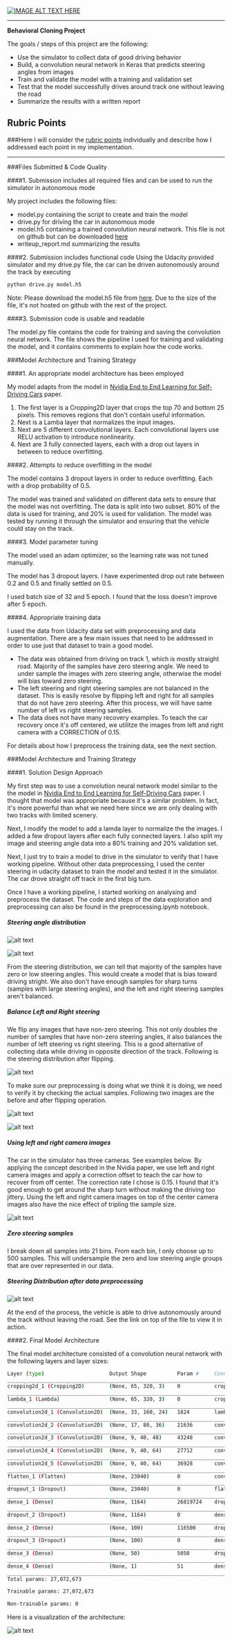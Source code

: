 [![IMAGE ALT TEXT HERE](images/drive.gif)](https://youtu.be/lf2Ji0vmS14)

---

**Behavioral Cloning Project**

The goals / steps of this project are the following:
* Use the simulator to collect data of good driving behavior
* Build, a convolution neural network in Keras that predicts steering angles from images
* Train and validate the model with a training and validation set
* Test that the model successfully drives around track one without leaving the road
* Summarize the results with a written report

## Rubric Points
###Here I will consider the [rubric points](https://review.udacity.com/#!/rubrics/432/view) individually and describe how I addressed each point in my implementation.  

---
###Files Submitted & Code Quality

####1. Submission includes all required files and can be used to run the simulator in autonomous mode

My project includes the following files:
* model.py containing the script to create and train the model
* drive.py for driving the car in autonomous mode
* model.h5 containing a trained convolution neural network. This file is not on github but can be downloaded [here](https://s3.amazonaws.com/vinceypchan/carnd/model.h5)
* writeup_report.md summarizing the results

####2. Submission includes functional code
Using the Udacity provided simulator and my drive.py file, the car can be driven autonomously around the track by executing 
```sh
python drive.py model.h5
```
Note: Please download the model.h5 file from [here](https://s3.amazonaws.com/vinceypchan/carnd/model.h5). Due to the size of the file, it's not hosted on github with the rest of the project.

####3. Submission code is usable and readable

The model.py file contains the code for training and saving the convolution neural network. The file shows the pipeline I used for training and validating the model, and it contains comments to explain how the code works.

###Model Architecture and Training Strategy

####1. An appropriate model architecture has been employed

My model adapts from the model in [Nvidia End to End Learning for Self-Driving Cars](http://images.nvidia.com/content/tegra/automotive/images/2016/solutions/pdf/end-to-end-dl-using-px.pdf) paper.

1. The first layer is a Cropping2D layer that crops the top 70 and bottom 25 pixels. This removes regions that don't contain useful information.
2. Next is a Lamba layer that normalizes the input images.
3. Next are 5 different convolutional layers. Each convolutional layers use RELU activation to introduce nonlinearity.
4. Next are 3 fully connected layers, each with a drop out layers in between to reduce overfitting.

####2. Attempts to reduce overfitting in the model

The model contains 3 dropout layers in order to reduce overfitting. Each with a drop probability of 0.5.

The model was trained and validated on different data sets to ensure that the model was not overfitting. The data is split into two subset. 80% of the data is used for training, and 20% is used for validation. The model was tested by running it through the simulator and ensuring that the vehicle could stay on the track.

####3. Model parameter tuning

The model used an adam optimizer, so the learning rate was not tuned manually.

The model has 3 dropout layers. I have experimented drop out rate between 0.2 and 0.5 and finally settled on 0.5.

I used batch size of 32 and 5 epoch. I found that the loss doesn't improve after 5 epoch.

####4. Appropriate training data

I used the data from Udacity data set with preprocessing and data augmentation. There are a few main issues that need to be addressed in order to use just that dataset to train a good model.

* The data was obtained from driving on track 1, which is mostly straight road. Majority of the samples have zero steering angle. We need to under sample the images with zero steering angle, otherwise the model will bias toward zero steering.
* The left steering and right steering samples are not balanced in the dataset. This is easily resolve by flipping left and right for all samples that do not have zero steering. After this process, we will have same number of left vs right steering samples.
* The data does not have many recovery examples. To teach the car recovery once it's off centered, we utilitze the images from left and right camera with a CORRECTION of 0.15.

For details about how I preprocess the training data, see the next section. 

###Model Architecture and Training Strategy

####1. Solution Design Approach

My first step was to use a convolution neural network model similar to the the model in [Nvidia End to End Learning for Self-Driving Cars](http://images.nvidia.com/content/tegra/automotive/images/2016/solutions/pdf/end-to-end-dl-using-px.pdf) paper. I thought that model was appropriate because it's a similar problem. In fact, it's more powerful than what we need here since we are only dealing with two tracks with limited scenery. 

Next, I modify the model to add a lamda layer to normalize the the images. I added a few dropout layers after each fully connected layers. I also split my image and steering angle data into a 80% training and 20% validation set.

Next, I just try to train a model to drive in the simulator to verify that I have working pipeline. Without other data preprocessing, I used the center steering in udacity dataset to train the model and tested it in the simulator. The car drove straight off track in the first big turn.

Once I have a working pipeline, I started working on analysing and preprocess the dataset. The code and steps of the data exploration and preprocessing can also be found in the preprocessing.ipynb notebook.

##### Steering angle distribution
![alt text](images/steering-distribution.png "Steering Distribution")

![alt text](images/steering-distribution2.png "Steering Distribution")

From the steering distribution, we can tell that majority of the samples have zero or low steering angles. This would create a model that is bias toward driving stright. We also don't have enough samples for sharp turns (samples with large steering angles), and the left and right steering samples aren't balanced.

##### Balance Left and Right steering
We flip any images that have non-zero steering. This not only doubles the number of samples that have non-zero steering angles, it also balances the number of left steering vs right steering. This is a good alternative of collecting data while driving in opposite direction of the track. Following is the steering distribution after flipping.

![alt text](images/steering-distribution-after-flipping.png "Steering Distribution After Flipping")

To make sure our preprocessing is doing what we think it is doing, we need to verify it by checking the actual samples. Following two images are the before and after flipping operation.

![alt text](images/center_2016_12_01_13_31_13_381.jpg "Before Flip")

![alt text](images/center_2016_12_01_13_31_13_381_flip.jpg "After Flip")

##### Using left and right camera images
The car in the simulator has three cameras. See examples below. By applying the concept described in the Nvidia paper, we use left and right camera images and apply a correction offset to teach the car how to recover from off center. The correction rate I chose is 0.15. I found that it's good enough to get around the sharp turn without making the driving too jittery.
Using the left and right camera images on top of the center camera images also have the nice effect of tripling the sample size.

![alt text](images/left-center-right.png "Left Center Right Camera Image")

##### Zero steering samples
I break down all samples into 21 bins. From each bin, I only choose up to 500 samples. This will undersample the zero and low steering angle groups that are over represented in our data.

##### Steering Distribution after data preprocessing
![alt text](images/steering-distribution-processed.png "After Data Preprocessing")

At the end of the process, the vehicle is able to drive autonomously around the track without leaving the road. See the link on top of the file to view it in action.

####2. Final Model Architecture

The final model architecture consisted of a convolution neural network with the following layers and layer sizes:
```sh
Layer (type)                     Output Shape          Param #     Connected to                     
____________________________________________________________________________________________________
cropping2d_1 (Cropping2D)        (None, 65, 320, 3)    0           cropping2d_input_1[0][0]         
____________________________________________________________________________________________________
lambda_1 (Lambda)                (None, 65, 320, 3)    0           cropping2d_1[0][0]               
____________________________________________________________________________________________________
convolution2d_1 (Convolution2D)  (None, 33, 160, 24)   1824        lambda_1[0][0]                   
____________________________________________________________________________________________________
convolution2d_2 (Convolution2D)  (None, 17, 80, 36)    21636       convolution2d_1[0][0]            
____________________________________________________________________________________________________
convolution2d_3 (Convolution2D)  (None, 9, 40, 48)     43248       convolution2d_2[0][0]            
____________________________________________________________________________________________________
convolution2d_4 (Convolution2D)  (None, 9, 40, 64)     27712       convolution2d_3[0][0]            
____________________________________________________________________________________________________
convolution2d_5 (Convolution2D)  (None, 9, 40, 64)     36928       convolution2d_4[0][0]            
____________________________________________________________________________________________________
flatten_1 (Flatten)              (None, 23040)         0           convolution2d_5[0][0]            
____________________________________________________________________________________________________
dropout_1 (Dropout)              (None, 23040)         0           flatten_1[0][0]                  
____________________________________________________________________________________________________
dense_1 (Dense)                  (None, 1164)          26819724    dropout_1[0][0]                  
____________________________________________________________________________________________________
dropout_2 (Dropout)              (None, 1164)          0           dense_1[0][0]                    
____________________________________________________________________________________________________
dense_2 (Dense)                  (None, 100)           116500      dropout_2[0][0]                  
____________________________________________________________________________________________________
dropout_3 (Dropout)              (None, 100)           0           dense_2[0][0]                    
____________________________________________________________________________________________________
dense_3 (Dense)                  (None, 50)            5050        dropout_3[0][0]                  
____________________________________________________________________________________________________
dense_4 (Dense)                  (None, 1)             51          dense_3[0][0]                    
____________________________________________________________________________________________________
Total params: 27,072,673

Trainable params: 27,072,673

Non-trainable params: 0
```

Here is a visualization of the architecture:

![alt text](model.png "Model Architecture")
